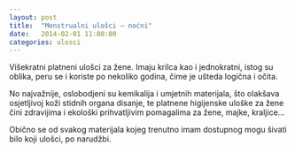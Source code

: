 ```yaml
---
layout: post
title:  "Menstrualni ulošci – noćni"
date:   2014-02-01 11:00:00
categories: ulosci
---
```


Višekratni platneni ulošci za žene. Imaju krilca kao i jednokratni, istog su oblika, peru se i koriste po nekoliko godina, čime je ušteda logična i očita. 

No najvažnije, oslobodjeni su kemikalija i umjetnih materijala, što olakšava osjetljivoj koži stidnih organa disanje, te platnene higijenske uloške za žene čini zdravijima i ekološki prihvatljivim pomagalima za žene, majke, kraljice...

Obično se od svakog materijala kojeg trenutno imam dostupnog mogu šivati bilo koji ulošci, po narudžbi.
